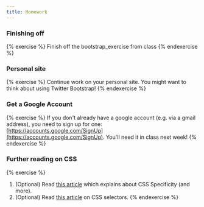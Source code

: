 ```yaml
---
title: Homework
---
```


### Finishing off

{% exercise %}
Finish off the bootstrap_exercise from class
{% endexercise %}

### Personal site

{% exercise %}
Continue work on your personal site. You might want to think about using Twitter Bootstrap!
{% endexercise %}

### Get a Google Account

{% exercise %}
If you don't already have a google account (e.g. via a gmail address), you need to sign up for one: [https://accounts.google.com/SignUp](https://accounts.google.com/SignUp). You'll need it in class next week!
{% endexercise %}

### Further reading on CSS

{% exercise %}
1. (Optional) Read [this article](http://coding.smashingmagazine.com/2009/08/17/taming-advanced-css-selectors/) which explains about CSS Specificity (and more).
2. (Optional) Read [this article](http://css-tricks.com/attribute-selectors/) on CSS selectors.
{% endexercise %}